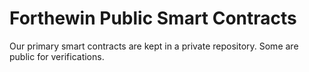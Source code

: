 # Forthewin Public Smart Contracts

Our primary smart contracts are kept in a private repository. Some are public for verifications.
